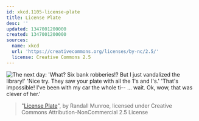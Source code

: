 ```yaml
---
id: xkcd.1105-license-plate
title: License Plate
desc: ''
updated: 1347001200000
created: 1347001200000
sources:
  name: xkcd
  url: 'https://creativecommons.org/licenses/by-nc/2.5/'
  license: Creative Commons 2.5
---
```

![The next day: 'What? Six bank robberies!? But I just vandalized the library!' 'Nice try. They saw your plate with all the 1's and I's.' 'That's impossible! I've been with my car the whole ti-- ... wait. Ok, wow, that was clever of her.'](https://imgs.xkcd.com/comics/license_plate.png)
> "[License Plate](https://xkcd.com/1105/)", by Randall Munroe, licensed under Creative Commons Attribution-NonCommercial 2.5 License
